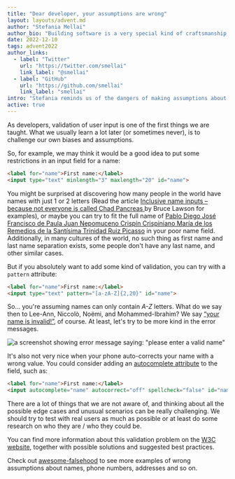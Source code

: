 ```yaml
---
title: "Dear developer, your assumptions are wrong"
layout: layouts/advent.md
author: "Stefania Mellai"
author_bio: "Building software is a very special kind of craftsmanship, in which you create something from nothing. Stefania is a software engineer from Italy, that makes impalpable crafts using React, HTML and CSS, with a special eye on accessibility and good UX."
date: 2022-12-10
tags: advent2022
author_links:
  - label: "Twitter"
    url: "https://twitter.com/smellai"
    link_label: "@smellai"
  - label: "GitHub"
    url: "https://github.com/smellai"
    link_label: "smellai"
intro: "Stefania reminds us of the dangers of making assumptions about your users."
active: true
---
```

As developers, validation of user input is one of the first things we are taught.
What we usually learn a lot later (or sometimes never), is to challenge our own biases and assumptions.

So, for example, we may think it would be a good idea to put some restrictions in an input field for a name:

```html
<label for="name">First name:</label>
<input type="text" minlength="3" maxlength="20" id="name">
```

You might be surprised at discovering how many people in the world have names with just 1 or 2 letters (Read the article [Inclusive name inputs – because not everyone is called Chad Pancreas ](https://brucelawson.co.uk/2022/inclusive-name-inputs-because-not-everyone-is-called-chad-pancreas/) by Bruce Lawson for examples), or maybe you can try to fit the full name of [Pablo Diego José Francisco de Paula Juan Nepomuceno Crispín Crispiniano María de los Remedios de la Santísima Trinidad Ruiz Picasso](https://www.britannica.com/question/What-is-Picassos-full-name) in your poor name field.
Additionally, in many cultures of the world, no such thing as first name and last name separation exists, some people don't have any last name, and other similar cases.

But if you absolutely want to add some kind of validation, you can try with a `pattern` attribute:

```html
<label for="name">First name:</label>
<input type="text" pattern="[a-zA-Z]{2,20}" id="name">
```

So... you're assuming names can only contain _A-Z_ letters. What do we say then to Lee-Ann, Niccolò, Noëmi, and Mohammed-Ibrahim? We say [“your name is invalid!”](https://twitter.com/yournameisvalid), of course.
At least, let's try to be more kind in the error messages.

![a screenshot showing error message saying: "please enter a valid name"](https://pbs.twimg.com/media/FdV8wTpWQAEIIcG?format=png&name=small)

It's also not very nice when your phone auto-corrects your name with a wrong value. You could consider adding an [autocomplete attribute](https://developer.mozilla.org/en-US/docs/Web/HTML/Attributes/autocomplete) to the field, such as:

```html
<label for="name">First name:</label>
<input autocomplete="name" autocorrect="off" spellcheck="false" id="name" />
```

There are a lot of things that we are not aware of, and thinking about all the possible edge cases and unusual scenarios can be really challenging. We should try to test with real users as much as possible or at least do some research on who they are / who they could be.

You can find more information about this validation problem on the [W3C website](https://www.w3.org/International/questions/qa-personal-names), together with possible solutions and suggested best practices.

Check out [awesome-falsehood](https://github.com/kdeldycke/awesome-falsehood) to see more examples of wrong assumptions about names, phone numbers, addresses and so on.

